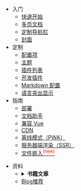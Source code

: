 * 入门
    * [快速开始](/introduction/快速开始)
    * [多页文档](/introduction/多页文档)
    * [定制导航栏](/introduction/定制导航栏)
    * [封面](/introduction/封面)
* 定制
    * [配置项](/customized/配置项)
    * [主题](/customized/主题)
    * [插件列表](/customized/插件列表)
    * [开发插件](/customized/开发插件)
    * [Markdown 配置](/customized/Markdown配置)
    * [语言突出显示](/customized/语言突出显示)
* 指南
    * [部署](/guide/部署)
    * [文档助手](/guide/文档助手)
    * [兼容 Vue](/guide/兼容Vue)
    * [CDN](/guide/CDN)
    * [离线模式（PWA）](/guide/离线模式（PWA）)
    * [服务器端渲染（SSR）](/guide/服务器端渲染（SSR）)
    * [文件嵌入<sup style="color:red">(new)<sup>](/guide/文件嵌入)

 - 资料
    - <details><summary><b>书籍文章</b></summary>
      <p>

        - [书籍推荐](/materials/book.md)
        - [文章推荐](/materials/article.md)

      </p>
      </details>
    * [Blog推荐](/materials/blog.md)   
